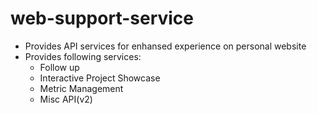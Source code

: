 # web-support-service
- Provides API services for enhansed experience on personal website
- Provides following services:
    - Follow up
    - Interactive Project Showcase
    - Metric Management
    - Misc API(v2)